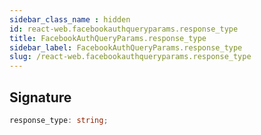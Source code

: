 ```yaml
---
sidebar_class_name : hidden
id: react-web.facebookauthqueryparams.response_type
title: FacebookAuthQueryParams.response_type
sidebar_label: FacebookAuthQueryParams.response_type
slug: /react-web.facebookauthqueryparams.response_type
---
```






## Signature

```typescript
response_type: string;
```
